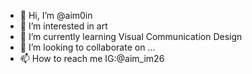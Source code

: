 - 👋 Hi, I’m @aim0in
- 👀 I’m interested in art
- 🌱 I’m currently learning Visual Communication Design
- 💞️ I’m looking to collaborate on ...
- 📫 How to reach me IG:@aim_im26

<!---
aim0in/aim0in is a ✨ special ✨ repository because its `README.md` (this file) appears on your GitHub profile.
You can click the Preview link to take a look at your changes.
--->
